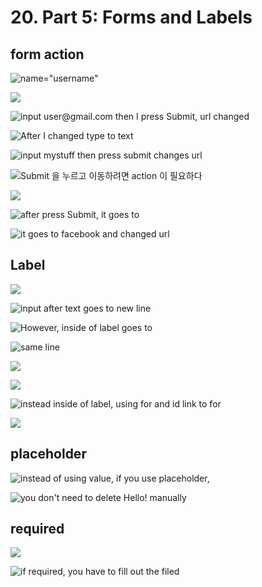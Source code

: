 # 20. Part 5: Forms and Labels

## form action

![name=&quot;username&quot;](.gitbook/assets/2019-12-30-3.30.51.png)

![](.gitbook/assets/2019-12-30-3.31.03.png)

![input user@gmail.com then I press Submit, url changed](.gitbook/assets/2019-12-30-3.31.36.png)

![After I changed type to text](.gitbook/assets/2019-12-30-3.32.50.png)

![input mystuff then press submit changes url](.gitbook/assets/2019-12-30-3.33.40.png)

![Submit &#xC744; &#xB204;&#xB974;&#xACE0; &#xC774;&#xB3D9;&#xD558;&#xB824;&#xBA74; action &#xC774; &#xD544;&#xC694;&#xD558;&#xB2E4;](.gitbook/assets/2019-12-30-3.35.49.png)

![](.gitbook/assets/2019-12-30-3.36.35.png)

![after press Submit, it goes to](.gitbook/assets/2019-12-30-3.36.51.png)

![it goes to facebook and changed url](.gitbook/assets/2019-12-30-3.37.26.png)

## Label

![](.gitbook/assets/2019-12-30-3.39.11.png)

![input after text goes to new line](.gitbook/assets/2019-12-30-3.41.17.png)

![However, inside of label goes to](.gitbook/assets/2019-12-30-3.42.10.png)

![same line](.gitbook/assets/2019-12-30-3.42.31.png)

![](.gitbook/assets/2019-12-30-3.43.05.png)

![](.gitbook/assets/2019-12-30-3.43.17.png)

![instead inside of label, using for and id link to for](.gitbook/assets/2019-12-30-3.45.01.png)

![](.gitbook/assets/2019-12-30-3.45.39.png)

## placeholder

![instead of using value, if you use placeholder,](.gitbook/assets/2019-12-30-3.46.53.png)

![you don&apos;t need to delete Hello! manually](.gitbook/assets/2019-12-30-3.47.22.png)

## required

![](.gitbook/assets/2019-12-30-3.49.34.png)

![if required, you have to fill out the filed](.gitbook/assets/2019-12-30-3.50.19.png)



